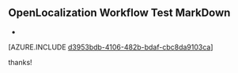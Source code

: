 ## OpenLocalization Workflow Test MarkDown
* 

[AZURE.INCLUDE [d3953bdb-4106-482b-bdaf-cbc8da9103ca](calleeMd1.md)]

 
thanks!